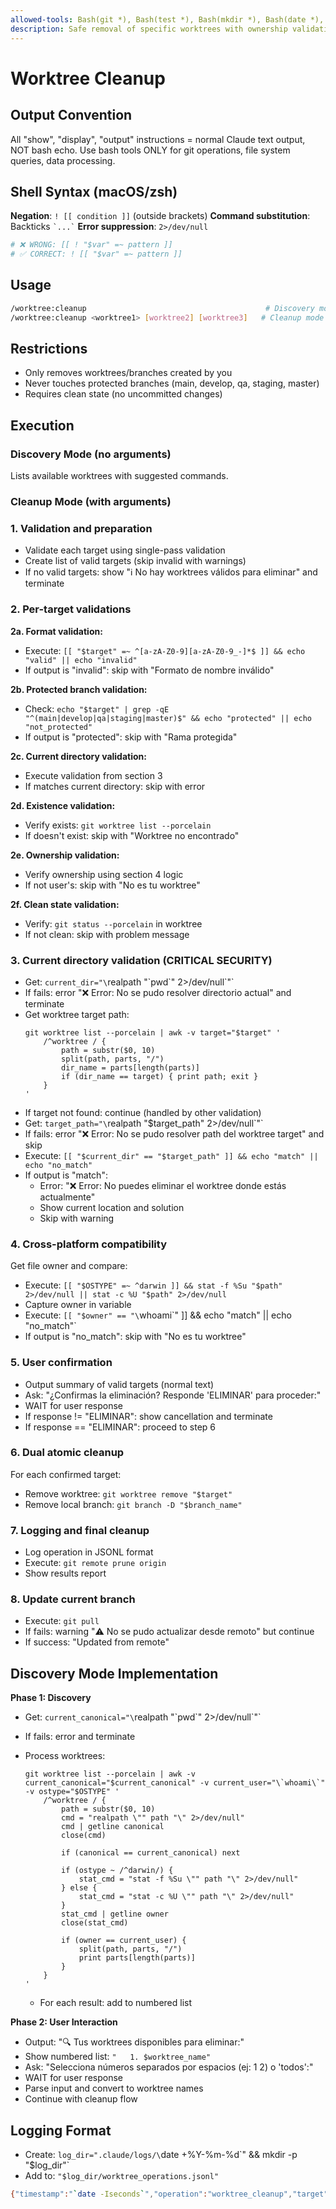 ```yaml
---
allowed-tools: Bash(git *), Bash(test *), Bash(mkdir *), Bash(date *), Bash(whoami), Bash([[ ]]), Bash(realpath *), Bash(stat *)
description: Safe removal of specific worktrees with ownership validation and discovery mode
---
```


# Worktree Cleanup

## Output Convention

All "show", "display", "output" instructions = normal Claude text output, NOT bash echo. Use bash tools ONLY for git operations, file system queries, data processing.

## Shell Syntax (macOS/zsh)

**Negation**: `! [[ condition ]]` (outside brackets)
**Command substitution**: Backticks `` `...` ``
**Error suppression**: `2>/dev/null`

```bash
# ❌ WRONG: [[ ! "$var" =~ pattern ]]
# ✅ CORRECT: ! [[ "$var" =~ pattern ]]
```

## Usage

```bash
/worktree:cleanup                                        # Discovery mode
/worktree:cleanup <worktree1> [worktree2] [worktree3]   # Cleanup mode
```

## Restrictions

- Only removes worktrees/branches created by you
- Never touches protected branches (main, develop, qa, staging, master)
- Requires clean state (no uncommitted changes)

## Execution

### Discovery Mode (no arguments)

Lists available worktrees with suggested commands.

### Cleanup Mode (with arguments)

### 1. Validation and preparation

- Validate each target using single-pass validation
- Create list of valid targets (skip invalid with warnings)
- If no valid targets: show "ℹ️ No hay worktrees válidos para eliminar" and terminate

### 2. Per-target validations

**2a. Format validation:**

- Execute: `[[ "$target" =~ ^[a-zA-Z0-9][a-zA-Z0-9_-]*$ ]] && echo "valid" || echo "invalid"`
- If output is "invalid": skip with "Formato de nombre inválido"

**2b. Protected branch validation:**

- Check: `echo "$target" | grep -qE "^(main|develop|qa|staging|master)$" && echo "protected" || echo "not_protected"`
- If output is "protected": skip with "Rama protegida"

**2c. Current directory validation:**

- Execute validation from section 3
- If matches current directory: skip with error

**2d. Existence validation:**

- Verify exists: `git worktree list --porcelain`
- If doesn't exist: skip with "Worktree no encontrado"

**2e. Ownership validation:**

- Verify ownership using section 4 logic
- If not user's: skip with "No es tu worktree"

**2f. Clean state validation:**

- Verify: `git status --porcelain` in worktree
- If not clean: skip with problem message

### 3. Current directory validation (CRITICAL SECURITY)

- Get: `current_dir="\`realpath \"\`pwd\`\" 2>/dev/null\`"`
- If fails: error "❌ Error: No se pudo resolver directorio actual" and terminate
- Get worktree target path:
  ```
  git worktree list --porcelain | awk -v target="$target" '
      /^worktree / {
          path = substr($0, 10)
          split(path, parts, "/")
          dir_name = parts[length(parts)]
          if (dir_name == target) { print path; exit }
      }
  '
  ```
- If target not found: continue (handled by other validation)
- Get: `target_path="\`realpath \"$target_path\" 2>/dev/null\`"`
- If fails: error "❌ Error: No se pudo resolver path del worktree target" and skip
- Execute: `[[ "$current_dir" == "$target_path" ]] && echo "match" || echo "no_match"`
- If output is "match":
  - Error: "❌ Error: No puedes eliminar el worktree donde estás actualmente"
  - Show current location and solution
  - Skip with warning

### 4. Cross-platform compatibility

Get file owner and compare:

- Execute: `[[ "$OSTYPE" =~ ^darwin ]] && stat -f %Su "$path" 2>/dev/null || stat -c %U "$path" 2>/dev/null`
- Capture owner in variable
- Execute: `[[ "$owner" == "\`whoami\`" ]] && echo "match" || echo "no_match"`
- If output is "no_match": skip with "No es tu worktree"

### 5. User confirmation

- Output summary of valid targets (normal text)
- Ask: "¿Confirmas la eliminación? Responde 'ELIMINAR' para proceder:"
- WAIT for user response
- If response != "ELIMINAR": show cancellation and terminate
- If response == "ELIMINAR": proceed to step 6

### 6. Dual atomic cleanup

For each confirmed target:

- Remove worktree: `git worktree remove "$target"`
- Remove local branch: `git branch -D "$branch_name"`

### 7. Logging and final cleanup

- Log operation in JSONL format
- Execute: `git remote prune origin`
- Show results report

### 8. Update current branch

- Execute: `git pull`
- If fails: warning "⚠️ No se pudo actualizar desde remoto" but continue
- If success: "Updated from remote"

## Discovery Mode Implementation

**Phase 1: Discovery**

- Get: `current_canonical="\`realpath \"\`pwd\`\" 2>/dev/null\`"`
- If fails: error and terminate
- Process worktrees:

  ```
  git worktree list --porcelain | awk -v current_canonical="$current_canonical" -v current_user="\`whoami\`" -v ostype="$OSTYPE" '
      /^worktree / {
          path = substr($0, 10)
          cmd = "realpath \"" path "\" 2>/dev/null"
          cmd | getline canonical
          close(cmd)

          if (canonical == current_canonical) next

          if (ostype ~ /^darwin/) {
              stat_cmd = "stat -f %Su \"" path "\" 2>/dev/null"
          } else {
              stat_cmd = "stat -c %U \"" path "\" 2>/dev/null"
          }
          stat_cmd | getline owner
          close(stat_cmd)

          if (owner == current_user) {
              split(path, parts, "/")
              print parts[length(parts)]
          }
      }
  '
  ```

  - For each result: add to numbered list

**Phase 2: User Interaction**

- Output: "🔍 Tus worktrees disponibles para eliminar:"
- Show numbered list: `"   1. $worktree_name"`
- Ask: "Selecciona números separados por espacios (ej: 1 2) o 'todos':"
- WAIT for user response
- Parse input and convert to worktree names
- Continue with cleanup flow

## Logging Format

- Create: `log_dir=".claude/logs/\`date +%Y-%m-%d\`" && mkdir -p "$log_dir"`
- Add to: `"$log_dir/worktree_operations.jsonl"`

```bash
{"timestamp":"`date -Iseconds`","operation":"worktree_cleanup","target":"$target","user":"`whoami`","my_email":"`git config user.email`","worktree_removed":"$worktree_removed","local_removed":"$local_removed","local_only":true,"commit_sha":"`git rev-parse HEAD`"}
```
